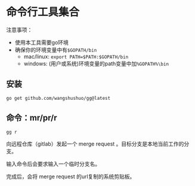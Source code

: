 # 命令行工具集合

注意事项：
- 使用本工具需要go环境
- 确保你的环境变量中有`$GOPATH/bin`
    - mac/linux: `export PATH=$PATH:$GOPATH/bin`
    - windows: (用户或系统)环境变量的path变量中加`%GOPATH%\bin`

## 安装

```
go get github.com/wangshushuo/gg@latest
```

## 命令：mr/pr/r

```shell script
gg r
```
向远程仓库（gitlab）发起一个 merge request 。目标分支是本地当前工作的分支。

输入命令后会要求输入一个临时分支名。

完成后，会将 merge request 的url复制的系统剪贴板。

